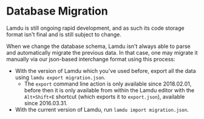 # Database Migration

Lamdu is still ongoing rapid development, and as such its code storage format isn't final and is still subject to change.

When we change the database schema, Lamdu isn't always able to parse and automatically migrate the previous data.
In that case, one may migrate it manually via our json-based interchange format using this process:

* With the version of Lamdu which you've used before, export all the data using `lamdu export migration.json`.
  * The `export` command line action is only available since 2018.02.01, before then it is only available from within the Lamdu editor with the `Alt+Shift+E` shortcut (which exports it to `export.json`), available since 2016.03.31.
* With the current version of Lamdu, run `lamdu import migration.json`.
